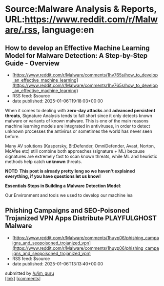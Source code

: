 # Source:Malware Analysis & Reports, URL:https://www.reddit.com/r/Malware/.rss, language:en

## How to develop an Effective Machine Learning Model for Malware Detection: A Step-by-Step Guide - Overview
 - [https://www.reddit.com/r/Malware/comments/1hv765s/how_to_develop_an_effective_machine_learning](https://www.reddit.com/r/Malware/comments/1hv765s/how_to_develop_an_effective_machine_learning)
 - RSS feed: $source
 - date published: 2025-01-06T19:18:03+00:00

<!-- SC_OFF --><div class="md"><p>When it comes to dealing with <strong>zero-day attacks</strong> and <strong>advanced persistent threats</strong>, Signature Analysis tends to fall short since it only detects known malware or variants of known malware. This is one of the main reasons machine learning models are integrated in antiviruses, in order to detect unknown processes the antivirus or sometimes the world has never seen before. </p> <p>Many AV solutions (Kaspersky, BitDefender, OmniDefender, Avast, Norton, McAfee etc) still combine both approaches (signature + ML) because signatures are extremely fast to scan known threats, while ML and heuristic methods help catch <strong>unknown</strong> threats.</p> <p><strong>NOTE: This post is already pretty long so we haven&#39;t explained everything, if you have questions let us know!</strong></p> <p><strong>Essentials Steps in Building a Malware Detection Model</strong>:</p> <p>Our Environment and tools we used to develop our machine lea

## Phishing Campaigns and SEO-Poisoned Trojanized VPN Apps Distribute PLAYFULGHOST Malware
 - [https://www.reddit.com/r/Malware/comments/1huyp06/phishing_campaigns_and_seopoisoned_trojanized_vpn](https://www.reddit.com/r/Malware/comments/1huyp06/phishing_campaigns_and_seopoisoned_trojanized_vpn)
 - RSS feed: $source
 - date published: 2025-01-06T13:13:40+00:00

&#32; submitted by &#32; <a href="https://www.reddit.com/user/im_guru"> /u/im_guru </a> <br/> <span><a href="https://www.technadu.com/phishing-campaigns-seo-poisoned-trojanized-vpn-apps-distribute-playfulghost-malware/565641/">[link]</a></span> &#32; <span><a href="https://www.reddit.com/r/Malware/comments/1huyp06/phishing_campaigns_and_seopoisoned_trojanized_vpn/">[comments]</a></span>


